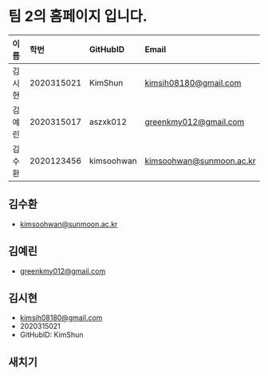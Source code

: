 # 팀 2의 홈페이지 입니다.

| 이름 | 학번 | GitHubID | Email |
|:----|:----|:----|:----|
| 김시현 | 2020315021 | KimShun | kimsih08180@gmail.com |
| 김예린 | 2020315017 | aszxk012 | greenkmy012@gmail.com |
| 김수환| 2020123456 | kimsoohwan | kimsoohwan@sunmoon.ac.kr |


## 김수환
- kimsoohwan@sunmoon.ac.kr

## 김예린
- greenkmy012@gmail.com

## 김시현
- kimsih08180@gmail.com
- 2020315021
- GitHubID: KimShun

## 새치기